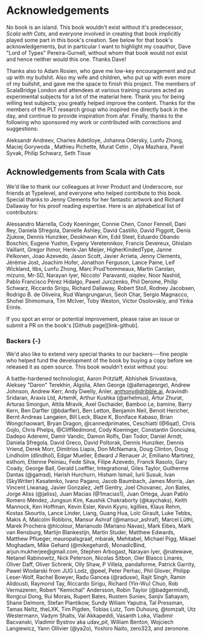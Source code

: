 # Acknowledgements

No book is an island.
This book wouldn't exist without it's predecessor, *Scala with Cats*, and everyone involved in creating that book implicitly played some part in this book's creation.
See below for that book's acknowledgements, but in particular I want to highlight my coauthor,
Dave "Lord of Types" Pereira-Gurnell, without whom that book would not exist and hence neither would this one.
Thanks Dave!

Thanks also to Adam Rosien, who gave me low-key encouragement and put up with my bullshit. Also my wife and children, who put up with even more of my bullshit, and gave me the space to finish this project.
The members of ScalaBridge London and attendees at various training courses acted as experimental subjects for a lot of the material here. Thank you for being willing test subjects; you greatly helped improve the content.
Thanks for the members of the PLT research group who inspired me directly back in the day, and continue to provide inspiration from afar.
Finally, thanks to the following who sponsored my work or contributed with corrections and suggestions:

Aleksandr Andreev,
Charles Adetiloye,
Johanna Odersky,
Lunfu Zhong,
Maciej Gorywoda ,
Mathieu Pichette,
Murat Cetin ,
Olya Mazhara,
Pavel Syvak,
Philip Schwarz,
Seth Tisue


## Acknowledgements from Scala with Cats

We'd like to thank our colleagues at Inner Product and Underscore,
our friends at Typelevel,
and everyone who helped contribute to this book.
Special thanks to Jenny Clements for her fantastic artwork
and Richard Dallaway for his proof reading expertise.
Here is an alphabetical list of contributors:

Alessandro Marrella,
Cody Koeninger,
Connie Chen,
Conor Fennell,
Dani Rey,
Daniela Sfregola,
Danielle Ashley,
David Castillo,
David Piggott,
Denis Zjukow,
Dennis Hunziker,
Deokhwan Kim,
Edd Steel,
Eduardo Obando Boschini,
Eugene Yushin,
Evgeny Veretennikov,
Francis Devereux,
Ghislain Vaillant,
Gregor Ihmor,
Henk-Jan Meijer,
HigherKindedType,
Janne Pelkonen,
Joao Azevedo,
Jason Scott,
Javier Arrieta,
Jenny Clements,
Jérémie Jost,
Joachim Hofer,
Jonathon Ferguson,
Lance Paine,
Leif Wickland,
ltbs,
Lunfu Zhong,
Marc Prud'hommeaux,
Martin Carolan,
mizuno,
Mr-SD,
Narayan Iyer,
Niccolo' Paravanti,
niqdev,
Noor Nashid,
Pablo Francisco Pérez Hidalgo,
Pawel Jurczenko,
Phil Derome,
Philip Schwarz,
Riccardo Sirigu,
Richard Dallaway,
Robert Stoll,
Rodney Jacobsen,
Rodrigo B. de Oliveira,
Rud Wangrungarun,
Seoh Char,
Sergio Magnacco,
Shohei Shimomura,
Tim McIver,
Toby Weston,
Victor Osolovskiy,
and Yinka Erinle.

If you spot an error or potential improvement,
please raise an issue or submit a PR
on the book's [Github page][link-github].


### Backers {-}

We'd also like to extend very special thanks
to our backers---fine people who helped
fund the development of the book by buying a copy
before we released it as open source.
This book wouldn't exist without you:

A battle-hardened technologist,
Aaron Pritzlaff,
Abhishek Srivastava,
Aleksey "Daron" Terekhin,
Algolia,
Allen George (&commat;allenageorge),
Andrew Johnson,
Andrew Kerr,
Andy Dwelly,
Anler,
anthony@dribble.ai,
Aravindh Sridaran,
Araxis Ltd,
ArtemK,
Arthur Kushka (&commat;arhelmus),
Artur Zhurat,
Arturas Smorgun,
Attila Mravik,
Axel Gschaider,
Bamboo Le,
bamine,
Barry Kern,
Ben Darfler (&commat;bdarfler),
Ben Letton,
Benjamin Neil,
Benoit Hericher,
Bernt Andreas Langøien,
Bill Leck,
Blaze K,
Boniface Kabaso,
Brian Wongchaowart,
Bryan Dragon,
&commat;cannedprimates,
Ceschiatti (&commat;6qat),
Chris Gojlo,
Chris Phelps,
&commat;CliffRedmond,
Cody Koeninger,
Constantin Gonciulea,
Dadepo Aderemi,
Damir Vandic,
Damon Rolfs,
Dan Todor,
Daniel Arndt,
Daniela Sfregola,
David Greco,
David Poltorak,
Dennis Hunziker,
Dennis Vriend,
Derek Morr,
Dimitrios Liapis,
Don McNamara,
Doug Clinton,
Doug Lindholm (dlindhol),
Edgar Mueller,
Edward J Renauer Jr,
Emiliano Martinez,
esthom,
Etienne Peiniau,
Fede Silva,
Filipe Azevedo,
Franck Rasolo,
Gary Coady,
George Ball,
Gerald Loeffler, Integrational,
Giles Taylor,
Guilherme Dantas (&commat;gamsd),
Harish Hurchurn,
Hisham Ismail,
Iurii Susuk,
Ivan (SkyWriter) Kasatenko,
Ivano Pagano,
Jacob Baumbach,
James Morris,
Jan Vincent Liwanag,
Javier Gonzalez,
Jeff Gentry,
Joel Chovanec,
Jon Bates,
Jorge Aliss (&commat;jaliss),
Juan Macias (&commat;1macias1),
Juan Ortega,
Juan Pablo Romero Méndez,
Jungsun Kim,
Kaushik Chakraborty (&commat;kaychaks),
Keith Mannock,
Ken Hoffman,
Kevin Esler,
Kevin Kyyro,
kgillies,
Klaus Rehm,
Kostas Skourtis,
Lance Linder,
Liang, Guang Hua,
Loïc Girault,
Luke Tebbs,
Makis A,
Malcolm Robbins,
Mansur Ashraf (&commat;mansur_ashraf),
Marcel Lüthi,
Marek Prochera &commat;hicolour,
Marianudo (Mariano Navas),
Mark Eibes,
Mark van Rensburg,
Martijn Blankestijn,
Martin Studer,
Matthew Edwards,
Matthew Pflueger,
mauropalsgraaf,
mbarak,
Mehitabel,
Michael Pigg,
Mikael Moghadam,
Mike Gehard (&commat;mikegehard),
MonadicBind,
arjun.mukherjee&commat;gmail.com,
Stephen Arbogast,
Narayan Iyer,
&commat;natewave,
Netanel Rabinowitz,
Nick Peterson,
Nicolas Sitbon,
Oier Blasco Linares,
Oliver Daff,
Oliver Schrenk,
Olly Shaw,
P Villela,
pandaforme,
Patrick Garrity,
Pawel Wlodarski from JUG Lodz,
&commat;peel,
Peter Perhac,
Phil Glover,
Philipp Leser-Wolf,
Rachel Bowyer,
Radu Gancea (&commat;radusw),
Rajit Singh,
Ramin Alidousti,
Raymond Tay,
Riccardo Sirigu,
Richard (Yin-Wu) Chuo,
Rob Vermazeren,
Robert "Kemichal" Andersson,
Robin Taylor (&commat;badgermind),
Rongcui Dong,
Rui Morais,
Rupert Bates,
Rustem Suniev,
Sanjiv Sahayam,
Shane Delmore,
Stefan Plantikow,
Sundy Wiliam Yaputra,
Tal Pressman,
Tamas Neltz,
theLXK,
Tim Pigden,
Tobias Lutz,
Tom Duhourq,
&commat;tomzalt,
Utz Westermann,
Vadym Shalts,
Val Akkapeddi,
Vasanth Loka,
Vladimir Bacvanski,
Vladimir Bystrov aka udav_pit,
William Benton,
Wojciech Langiewicz,
Yann Ollivier (&commat;ya2o),
Yoshiro Naito,
zero323,
and zeronone.
